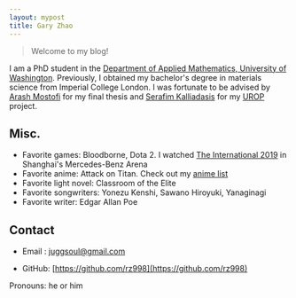 ```yaml
---
layout: mypost
title: Gary Zhao
---
```


> Welcome to my blog!

I am a PhD student in the [Department of Applied Mathematics, University of Washington](https://amath.washington.edu/). Previously, I obtained my bachelor's degree in materials science from Imperial College London. I was fortunate to be advised by [Arash Mostofi](http://www.mostofigroup.org/) for my final thesis and [Serafim Kalliadasis](https://www.imperial.ac.uk/complex-multiscale-systems/) for my [UROP](https://www.imperial.ac.uk/urop) project. 

## Misc.

- Favorite games: Bloodborne, Dota 2. I watched [The International 2019](https://en.wikipedia.org/wiki/The_International_2019) in Shanghai's Mercedes-Benz Arena 
- Favorite anime: Attack on Titan. Check out my [anime list](https://myanimelist.net/animelist/hitsuji_)
- Favorite light novel: Classroom of the Elite
- Favorite songwriters: Yonezu Kenshi, Sawano Hiroyuki, Yanaginagi
- Favorite writer: Edgar Allan Poe


## Contact

- Email&nbsp;: juggsoul@gmail.com

- GitHub: [https://github.com/rz998](https://github.com/rz998)


 Pronouns: he or him


